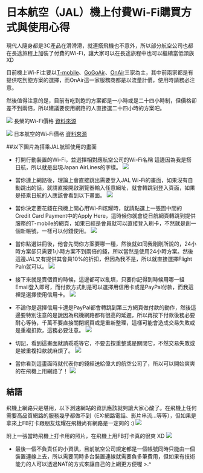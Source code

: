 日本航空（JAL）機上付費Wi-Fi購買方式與使用心得
====

現代人隨身都是3C產品在滑滑滑，就連搭飛機也不意外，所以部分航空公司也都在長途旅程上加裝了付費的Wi-Fi，讓大家可以在長途旅程中也可以繼續當低頭族XD

目前機上Wi-Fi主要以[T-mobile](http://hotspot.t-mobile.net/)、[GoGoAir](http://www.gogoair.com/gogo/splash.do)、[OnAir](http://onair.aero/)三家為主，其中前兩家都是有提供吃到飽方案的選擇，而OnAir這一家服務商都是以流量計價，使用時請務必注意。

然後值得注意的是，目前有吃到飽的方案都是一小時或是二十四小時制，但價格卻差不到兩倍，所以建議要使用網路的人直接選二十四小時的方案吧。

![](https://photo.hy31.net/2015/JAL/1.png)
	長榮的Wi-Fi價格 [資料來源](http://www.evaair.com/en-us/pop-up/misc/sky-wifi-q-and-a.html)


![](https://photo.hy31.net/2015/JAL/2.png)
	日本航空的Wi-Fi價格 [資料來源](https://www.jal.co.jp/en/inflight/inter/sky_wifi/)





##以下圖片為搭乘JAL航班使用的畫面

* 打開行動裝置的Wi-Fi，並選擇相對應航空公司的Wi-Fi名稱
	這邊因為我是搭日航，所以就是出現Japan AirLines的字樣。
	![](https://photo.hy31.net/2015/JAL/3.png)
	
* 當你連上網路後，理論上會直接跳出需要登入JAL Wi-Fi的畫面，如果沒有自動跳出的話，就請直接開啟瀏覽器輸入任意網址，就會轉跳到登入頁面，如果是搭乘日航的人應該會看到以下畫面。
	![](https://photo.hy31.net/2015/JAL/4.jpg)
	
* 當你決定要花錢在飛機上開心用Wi-Fi炫耀時，就請點選上一張圖中間的Credit Card Payment中的Apply Here，這時候你就會從日航網頁轉跳到提供服務的T-mobile的網頁，如果已經是會員就可以直接登入刷卡，不然就是創一個新帳號，一樣可以付錢使用。
	![](https://photo.hy31.net/2015/JAL/5.jpg)
	
* 當你點選註冊後，他會先問你方案要哪一種，然後就如同我剛剛所說的，24小時方案卻只需要1小時方案不到兩倍的錢，所以當然是使用24小時方案。然後這邊JAL又有提供其會員10%的折扣，但因為我不是，所以就直接選擇Flight Paln就可以。
	![](https://photo.hy31.net/2015/JAL/6.jpg)
* 接下來就是賣個資的時候，這邊都可以亂填，只要你記得到時候用哪一組Email登入即可，而付款方式則是可以選擇用信用卡或是PayPal付款，而我這裡是選擇使用信用卡。
	![](https://photo.hy31.net/2015/JAL/7.jpg)
	
* 不論你是選擇信用卡還是PayPal都會轉跳到第三方網頁做付款的動作，然後這邊要特別注意的是說因為飛機網路都有很高的延遲，所以再按下付款後務必要耐心等待，千萬不要直接關閉網頁或是重新整理，這樣可能會造成交易失敗或是重複扣款，這務必要注意。
	![](https://photo.hy31.net/2015/JAL/8.jpg)
	
* 切記，看到這畫面就請乖乖等它，不要去按重整或是關閉它，不然交易失敗或是被重複扣款就麻煩了。
	![](https://photo.hy31.net/2015/JAL/9.png)
	
* 當你看到這畫面時就代表你的錢經送給偉大的航空公司了，所以可以開始爽爽的在飛機上用網路了！
	![](https://photo.hy31.net/2015/JAL/10.png)
	
## 結語
飛機上網路只是堪用，以下測速網站的資訊應該就夠讓大家心酸了。在飛機上任何需要高品質網路的服務幾乎都做不到（EX:網路電話、影片串流...等等），但如果是拿來上FB打卡跟朋友炫耀在飛機尚有網路是一定夠的 :)
	![](https://photo.hy31.net/2015/JAL/11.png)
	
附上一張當時飛機上打卡用的照片，在飛機上用FB打卡真的很爽 XD
	![](https://photo.hy31.net/2015/JAL/12.jpg)
	
* 最後一個不負責任的小資訊，目前航空公司規定都是一個帳號同時只能由一個裝置連線上去，所以需要同時多台裝置連線就需要負多筆費用，但如果有技術能力的人可以透過NAT的方式來讓自己的上網更方便喔 >.^
	
